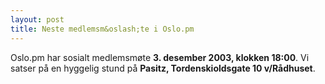 ```yaml
---
layout: post
title: Neste medlemsm&oslash;te i Oslo.pm
---
```

<p>Oslo.pm har sosialt medlemsmøte <strong>3. desember 2003, klokken
18:00</strong>. Vi satser på en hyggelig stund på <strong>Pasitz,
Tordenskioldsgate 10 v/Rådhuset</strong>.</p>

